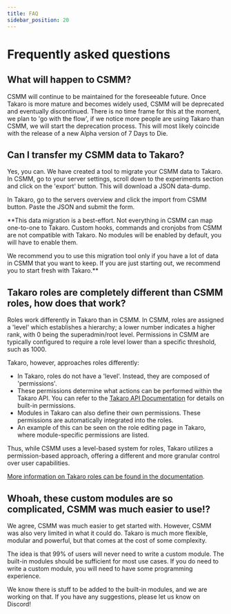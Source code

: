 ```yaml
---
title: FAQ
sidebar_position: 20
---
```


# Frequently asked questions

## What will happen to CSMM?

CSMM will continue to be maintained for the foreseeable future. Once Takaro is more mature and becomes widely used, CSMM will be deprecated and eventually discontinued.
There is no time frame for this at the moment, we plan to 'go with the flow', if we notice more people are using Takaro than CSMM, we will start the deprecation process.
This will most likely coincide with the release of a new Alpha version of 7 Days to Die.

## Can I transfer my CSMM data to Takaro?

Yes, you can. We have created a tool to migrate your CSMM data to Takaro. In CSMM, go to your server settings, scroll down to the experiments section and click on the 'export' button. This will download a JSON data-dump.

In Takaro, go to the servers overview and click the import from CSMM button. Paste the JSON and submit the form.

**This data migration is a best-effort. Not everything in CSMM can map one-to-one to Takaro. Custom hooks, commands and
  cronjobs from CSMM are not compatible with Takaro. No modules will be enabled by default, you will have to enable them.

We recommend you to use this migration tool only if you have a lot of data in CSMM that you want to keep. If you are
just starting out, we recommend you to start fresh with Takaro.**

## Takaro roles are completely different than CSMM roles, how does that work?

Roles work differently in Takaro than in CSMM. In CSMM, roles are assigned a 'level' which establishes a hierarchy; a lower number indicates a higher rank, with 0 being the superadmin/root level.
Permissions in CSMM are typically configured to require a role level lower than a specific threshold, such as 1000.

Takaro, however, approaches roles differently:

- In Takaro, roles do not have a 'level'. Instead, they are composed of 'permissions'.
- These permissions determine what actions can be performed within the Takaro API. You can refer to the [Takaro API Documentation](https://docs.takaro.io/api-docs/enums/_takaro_apiclient.PERMISSIONS.html) for details on built-in permissions.
- Modules in Takaro can also define their own permissions. These permissions are automatically integrated into the roles.
- An example of this can be seen on the role editing page in Takaro, where module-specific permissions are listed.

Thus, while CSMM uses a level-based system for roles, Takaro utilizes a permission-based approach, offering a different and more granular control over user capabilities.

[More information on Takaro roles can be found in the documentation](./roles-and-permissions.md).

## Whoah, these custom modules are so complicated, CSMM was much easier to use!?

We agree, CSMM was much easier to get started with. However, CSMM was also very limited in what it could do. Takaro is much more flexible, modular and powerful, but that comes at the cost of some complexity.

The idea is that 99% of users will never need to write a custom module. The built-in modules should be sufficient for most use cases. If you do need to write a custom module, you will need to have some programming experience.

We know there is stuff to be added to the built-in modules, and we are working on that. If you have any suggestions, please let us know on Discord!
